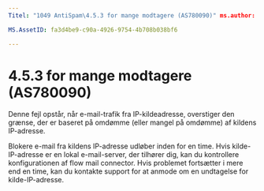 ```yaml
---
Titel: "1049 AntiSpam\4.5.3 for mange modtagere (AS780090)" ms.author: chrisda forfatter: chrisda manager: serdars ms.date: 28/9/2018-ms.audience: ITPro ms.topic: artikel ROBOTTER: NOINDEX, NOFOLLOW localization_priority: prioritet

MS.AssetID: fa3d4be9-c90a-4926-9754-4b708b038bf6

---
```




# <a name="453-too-many-recipients-as780090"></a>4.5.3 for mange modtagere (AS780090)

Denne fejl opstår, når e-mail-trafik fra IP-kildeadresse, overstiger den grænse, der er baseret på omdømme (eller mangel på omdømme) af kildens IP-adresse.
  
Blokere e-mail fra kildens IP-adresse udløber inden for en time. Hvis kilde-IP-adresse er en lokal e-mail-server, der tilhører dig, kan du kontrollere konfigurationen af flow mail connector. Hvis problemet fortsætter i mere end en time, kan du kontakte support for at anmode om en undtagelse for kilde-IP-adresse.
  

